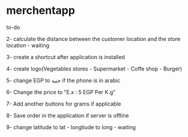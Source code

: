 # merchentapp

to-do

2- calculate the distance between the customer location and the store location - waiting

3- create a shortcut after application is installed

4- create logo(Vegetables stores - Supermarket - Coffe shop - Burger)

5- change EGP to جنيه if the phone is in arabic

6- Change the price to "E.x : 5 EGP Per K.g" 

7- Add another buttons for grams if applicable

8- Save order in the application if server is offline

9- change latitude to lat - longtiude to long - waiting
